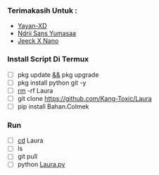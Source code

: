 ### Terimakasih Untuk :
- [Yayan-XD]()
- [Ndrii Sans Yumasaa]()
- [Jeeck X Nano]()

### Install Script Di Termux
- [ ] pkg update [&&]() pkg upgrade
- [ ] pkg install python git -y
- [ ] [rm]() -rf Laura
- [ ] git clone https://github.com/Kang-Toxic/Laura
- [ ] pip install Bahan.Colmek

### Run
- [ ] [cd]() Laura
- [ ] ls
- [ ] git pull
- [ ] python [Laura.py]()
